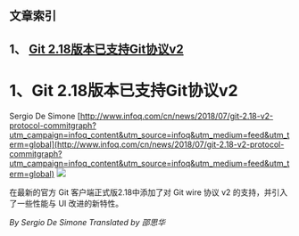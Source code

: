 ## 文章索引
1、 <a href="#1git-218版本已支持git协议v2" >Git 2.18版本已支持Git协议v2</a><br/><h1 id="#title_0" >1、Git 2.18版本已支持Git协议v2</h1>
Sergio De Simone
[http://www.infoq.com/cn/news/2018/07/git-2.18-v2-protocol-commitgraph?utm_campaign=infoq_content&utm_source=infoq&utm_medium=feed&utm_term=global](http://www.infoq.com/cn/news/2018/07/git-2.18-v2-protocol-commitgraph?utm_campaign=infoq_content&utm_source=infoq&utm_medium=feed&utm_term=global)
<img src="http://www.infoq.com/styles/i/logo_bigger.jpg"/><p>在最新的官方 Git 客户端正式版2.18中添加了对 Git wire 协议 v2 的支持，并引入了一些性能与 UI 改进的新特性。</p> <i>By Sergio De Simone</i> <i> Translated by 邵思华</i>
---------------
